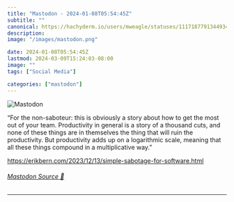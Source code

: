 ```yaml
---
title: "Mastodon - 2024-01-08T05:54:45Z"
subtitle: ""
canonical: https://hachyderm.io/users/mweagle/statuses/111718779134493465
description:
image: "/images/mastodon.png"

date: 2024-01-08T05:54:45Z
lastmod: 2024-03-09T15:24:03-08:00
image: ""
tags: ["Social Media"]

categories: ["mastodon"]
---
```

![Mastodon](/images/mastodon.png)

<p>“For the non-saboteur: this is obviously a story about how to get the most out of your team. Productivity in general is a story of a thousand cuts, and none of these things are in themselves the thing that will ruin the productivity. But productivity adds up on a logarithmic scale, meaning that all these things compound in a multiplicative way.”</p><p><a href="https://erikbern.com/2023/12/13/simple-sabotage-for-software.html" target="_blank" rel="nofollow noopener noreferrer" translate="no"><span class="invisible">https://</span><span class="ellipsis">erikbern.com/2023/12/13/simple</span><span class="invisible">-sabotage-for-software.html</span></a></p>


###### [Mastodon Source 🐘](https://hachyderm.io/@mweagle/111718779134493465)

___
